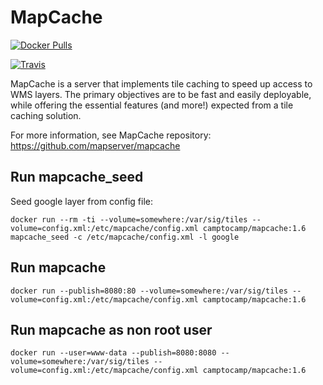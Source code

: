# MapCache

[![Docker Pulls](https://img.shields.io/docker/pulls/camptocamp/mapcache.svg)](https://hub.docker.com/r/camptocamp/mapcache/)

[![Travis](https://travis-ci.org/camptocamp/docker-mapcache.svg)](https://travis-ci.org/camptocamp/docker-mapcache)

MapCache is a server that implements tile caching to speed up access to WMS
layers. The primary objectives are to be fast and easily deployable, while
offering the essential features (and more!) expected from a tile caching
solution.

For more information, see MapCache repository: 
https://github.com/mapserver/mapcache

## Run mapcache_seed

Seed google layer from config file:
```
docker run --rm -ti --volume=somewhere:/var/sig/tiles --volume=config.xml:/etc/mapcache/config.xml camptocamp/mapcache:1.6 mapcache_seed -c /etc/mapcache/config.xml -l google
```

## Run mapcache

```
docker run --publish=8080:80 --volume=somewhere:/var/sig/tiles --volume=config.xml:/etc/mapcache/config.xml camptocamp/mapcache:1.6
```

## Run mapcache as non root user

```
docker run --user=www-data --publish=8080:8080 --volume=somewhere:/var/sig/tiles --volume=config.xml:/etc/mapcache/config.xml camptocamp/mapcache:1.6
```
